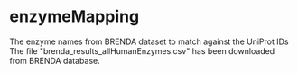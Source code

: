 # enzymeMapping
The enzyme names from BRENDA dataset to match against the UniProt IDs
The file "brenda_results_allHumanEnzymes.csv" has been downloaded from BRENDA database.
